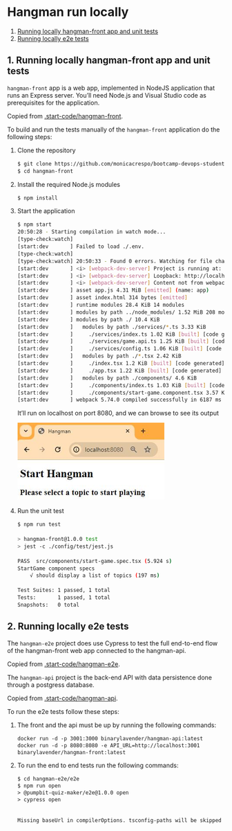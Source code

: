 # Hangman run locally 
1. [Running locally hangman-front app and unit tests](#locally)
2. [Running locally e2e tests](#e2e)

<a name="locally"></a>
## 1. Running locally hangman-front app and unit tests

`hangman-front` app is a web app, implemented in NodeJS application that runs an Express server. You’ll need Node.js and Visual Studio code as prerequisites for the application.

Copied from [.start-code/hangman-front](https://github.com/Lemoncode/bootcamp-devops-lemoncode/tree/master/03-cd/03-github-actions/.start-code/hangman-front).

To build and run the tests manually of the `hangman-front` application do the following steps:

1. Clone the repository

    ```bash
    $ git clone https://github.com/monicacrespo/bootcamp-devops-student-github-actions.git
    $ cd hangman-front
    ```

2. Install the required Node.js modules
    ```bash
    $ npm install
    ```
3. Start the application

    ```bash
    $ npm start
    20:50:28 - Starting compilation in watch mode...
    [type-check:watch] 
    [start:dev       ] Failed to load ./.env.
    [type-check:watch] 
    [type-check:watch] 20:50:33 - Found 0 errors. Watching for file changes.
    [start:dev       ] <i> [webpack-dev-server] Project is running at:
    [start:dev       ] <i> [webpack-dev-server] Loopback: http://localhost:8080/, http://127.0.0.1:8080/
    [start:dev       ] <i> [webpack-dev-server] Content not from webpack is served from 'C:\_gitrepos\bootcamp-devops-student-github-actions\hangman-front\public' directory
    [start:dev       ] asset app.js 4.31 MiB [emitted] (name: app)
    [start:dev       ] asset index.html 314 bytes [emitted]
    [start:dev       ] runtime modules 28.4 KiB 14 modules
    [start:dev       ] modules by path ../node_modules/ 1.52 MiB 208 modules
    [start:dev       ] modules by path ./ 10.4 KiB
    [start:dev       ]   modules by path ./services/*.ts 3.33 KiB
    [start:dev       ]     ./services/index.ts 1.02 KiB [built] [code generated]
    [start:dev       ]     ./services/game.api.ts 1.25 KiB [built] [code generated]
    [start:dev       ]     ./services/config.ts 1.06 KiB [built] [code generated]
    [start:dev       ]   modules by path ./*.tsx 2.42 KiB
    [start:dev       ]     ./index.tsx 1.2 KiB [built] [code generated]
    [start:dev       ]     ./app.tsx 1.22 KiB [built] [code generated]
    [start:dev       ]   modules by path ./components/ 4.6 KiB
    [start:dev       ]     ./components/index.ts 1.03 KiB [built] [code generated]
    [start:dev       ]     ./components/start-game.component.tsx 3.57 KiB [built] [code generated]
    [start:dev       ] webpack 5.74.0 compiled successfully in 6187 ms
    ```

    It’ll run on localhost on port 8080, and we can browse to see its output

    ![Hangman](./images/hangman-front-locally.JPG)

4. Run the unit test

    ```bash
    $ npm run test

    > hangman-front@1.0.0 test
    > jest -c ./config/test/jest.js

    PASS  src/components/start-game.spec.tsx (5.924 s)
    StartGame component specs
        √ should display a list of topics (197 ms)

    Test Suites: 1 passed, 1 total
    Tests:       1 passed, 1 total
    Snapshots:   0 total
    ```

<a name="e2e"></a>
## 2. Running locally e2e tests

The `hangman-e2e` project does use Cypress to test the full end-to-end flow of the hangman-front web app connected to the hangman-api.

Copied from [.start-code/hangman-e2e](https://github.com/Lemoncode/bootcamp-devops-lemoncode/tree/master/03-cd/03-github-actions/.start-code/hangman-e2e).


The `hangman-api` project is the back-end API with data persistence done through a postgress database.

Copied from [.start-code/hangman-api](https://github.com/Lemoncode/bootcamp-devops-lemoncode/tree/master/03-cd/03-github-actions/.start-code/hangman-api).

To run the e2e tests follow these steps:

1. The front and the api must be up by running the following commands:
   
    ```
    docker run -d -p 3001:3000 binarylavender/hangman-api:latest
    docker run -d -p 8080:8080 -e API_URL=http://localhost:3001 binarylavender/hangman-front:latest
    ```
2. To run the end to end tests run the following commands:
    ```
    $ cd hangman-e2e/e2e
    $ npm run open
    > @pumpbit-quiz-maker/e2e@1.0.0 open
    > cypress open
    
    
    Missing baseUrl in compilerOptions. tsconfig-paths will be skipped
    ```